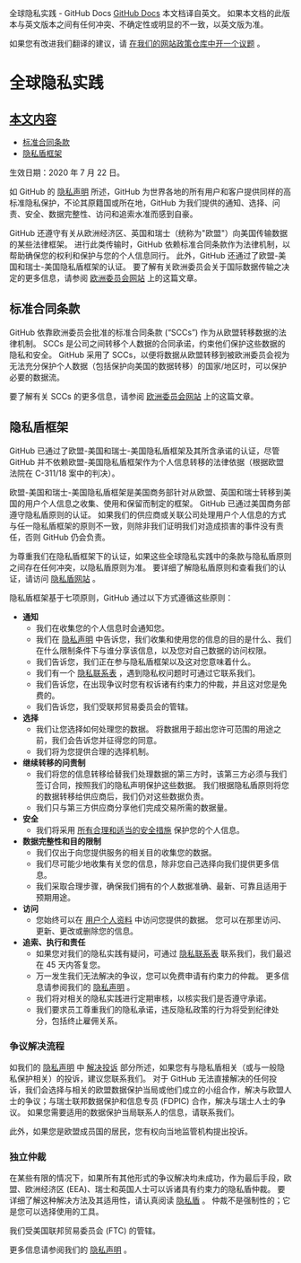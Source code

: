 全球隐私实践 - GitHub Docs
[GitHub Docs](/cn)
本文档译自英文。 如果本文档的此版本与英文版本之间有任何冲突、不确定性或明显的不一致，以英文版为准。

如果您有改进我们翻译的建议，请
[在我们的网站政策仓库中开一个议题](https://github.com/github/site-policy/issues)
。

# 全球隐私实践

## [本文内容](#in-this-article)
- [标准合同条款](#standard-contractual-clauses)
- [隐私盾框架](#privacy-shield-framework)

生效日期：2020 年 7 月 22 日。

如 GitHub 的
[隐私声明](/cn/github/site-policy/github-privacy-statement#githubs-global-privacy-practices)
所述，GitHub 为世界各地的所有用户和客户提供同样的高标准隐私保护，不论其原籍国或所在地，GitHub 为我们提供的通知、选择、问责、安全、数据完整性、访问和追索水准而感到自豪。

GitHub 还遵守有关从欧洲经济区、英国和瑞士（统称为"欧盟"）向美国传输数据的某些法律框架。 进行此类传输时，GitHub 依赖标准合同条款作为法律机制，以帮助确保您的权利和保护与您的个人信息同行。 此外，GitHub 还通过了欧盟-美国和瑞士-美国隐私盾框架的认证。 要了解有关欧洲委员会关于国际数据传输之决定的更多信息，请参阅
[欧洲委员会网站](https://ec.europa.eu/info/law/law-topic/data-protection/international-dimension-data-protection_en)
上的这篇文章。

## 标准合同条款

GitHub 依靠欧洲委员会批准的标准合同条款 (“SCCs”) 作为从欧盟转移数据的法律机制。 SCCs 是公司之间转移个人数据的合同承诺，约束他们保护这些数据的隐私和安全。 GitHub 采用了 SCCs，以便将数据从欧盟转移到被欧洲委员会视为无法充分保护个人数据（包括保护向美国的数据转移）的国家/地区时，可以保护必要的数据流。

要了解有关 SCCs 的更多信息，请参阅
[欧洲委员会网站](https://ec.europa.eu/info/law/law-topic/data-protection/international-dimension-data-protection/standard-contractual-clauses-scc_en)
上的这篇文章。

## 隐私盾框架

GitHub 已通过了欧盟-美国和瑞士-美国隐私盾框架及其所含承诺的认证，尽管 GitHub 并不依赖欧盟-美国隐私盾框架作为个人信息转移的法律依据（根据欧盟法院在 C-311/18 案中的判决）。

欧盟-美国和瑞士-美国隐私盾框架是美国商务部针对从欧盟、英国和瑞士转移到美国的用户个人信息之收集、使用和保留而制定的框架。 GitHub 已通过美国商务部遵守隐私盾原则的认证。 如果我们的供应商或关联公司处理用户个人信息的方式与任一隐私盾框架的原则不一致，则除非我们证明我们对造成损害的事件没有责任，否则 GitHub 仍会负责。

为尊重我们在隐私盾框架下的认证，如果这些全球隐私实践中的条款与隐私盾原则之间存在任何冲突，以隐私盾原则为准。 要详细了解隐私盾原则和查看我们的认证，请访问
[隐私盾网站](https://www.privacyshield.gov/)
。

隐私盾框架基于七项原则，GitHub 通过以下方式遵循这些原则：

- **通知**
	- 我们在收集您的个人信息时会通知您。
	- 我们在
[隐私声明](/cn/articles/github-privacy-statement)
中告诉您，我们收集和使用您的信息的目的是什么、我们在什么限制条件下与谁分享该信息，以及您对自己数据的访问权限。
	- 我们告诉您，我们正在参与隐私盾框架以及这对您意味着什么。
	- 我们有一个
[隐私联系表](https://github.com/contact/privacy)
，遇到隐私权问题时可通过它联系我们。
	- 我们告诉您，在出现争议时您有权诉诸有约束力的仲裁，并且这对您是免费的。
	- 我们告诉您，我们受联邦贸易委员会的管辖。
- **选择**
	- 我们让您选择如何处理您的数据。 将数据用于超出您许可范围的用途之前，我们会告诉您并征得您的同意。
	- 我们将为您提供合理的选择机制。
- **继续转移的问责制**
	- 我们将您的信息转移给替我们处理数据的第三方时，该第三方必须与我们签订合同，按照我们的隐私声明保护这些数据。 我们根据隐私盾原则将您的数据转移给供应商后，我们仍对这些数据负责。
	- 我们只与第三方供应商分享他们完成交易所需的数据量。
- **安全**
	- 我们将采用
[所有合理和适当的安全措施](https://github.com/security)
保护您的个人信息。
- **数据完整性和目的限制**
	- 我们仅出于向您提供服务的相关目的收集您的数据。
	- 我们尽可能少地收集有关您的信息，除非您自己选择向我们提供更多信息。
	- 我们采取合理步骤，确保我们拥有的个人数据准确、最新、可靠且适用于预期用途。
- **访问**
	- 您始终可以在
[用户个人资料](https://github.com/settings/profile)
中访问您提供的数据。 您可以在那里访问、更新、更改或删除您的信息。
- **追索、执行和责任**
	- 如果您对我们的隐私实践有疑问，可通过
[隐私联系表](https://github.com/contact/privacy)
联系我们，我们最迟在 45 天内答复您。
	- 万一发生我们无法解决的争议，您可以免费申请有约束力的仲裁。 更多信息请参阅我们的
[隐私声明](/cn/articles/github-privacy-statement)
。
	- 我们将对相关的隐私实践进行定期审核，以核实我们是否遵守承诺。
	- 我们要求员工尊重我们的隐私承诺，违反隐私政策的行为将受到纪律处分，包括终止雇佣关系。

### 争议解决流程

如我们的
[隐私声明](/cn/github/site-policy/github-privacy-statement)
中
[解决投诉](/cn/github/site-policy/github-privacy-statement#resolving-complaints)
部分所述，如果您有与隐私盾相关（或与一般隐私保护相关）的投诉，建议您联系我们。 对于 GitHub 无法直接解决的任何投诉，我们会选择与相关的欧盟数据保护当局或他们成立的小组合作，解决与欧盟人士的争议；与瑞士联邦数据保护和信息专员 (FDPIC) 合作，解决与瑞士人士的争议。 如果您需要适用的数据保护当局联系人的信息，请联系我们。

此外，如果您是欧盟成员国的居民，您有权向当地监管机构提出投诉。

### 独立仲裁

在某些有限的情况下，如果所有其他形式的争议解决均未成功，作为最后手段，欧盟、欧洲经济区 (EEA)、瑞士和英国人士可以诉诸具有约束力的隐私盾仲裁。 要详细了解这种解决方法及其适用性，请认真阅读
[隐私盾](https://www.privacyshield.gov/article?id=ANNEX-I-introduction)
。 仲裁不是强制性的；它是您可以选择使用的工具。

我们受美国联邦贸易委员会 (FTC) 的管辖。

更多信息请参阅我们的
[隐私声明](/cn/articles/github-privacy-statement)
。
